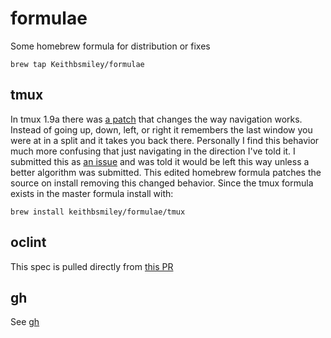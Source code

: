 # formulae

Some homebrew formula for distribution or fixes

```
brew tap Keithbsmiley/formulae
```

## tmux
In tmux 1.9a there was [a
patch](http://sourceforge.net/p/tmux/tickets/97/) that changes the way
navigation works. Instead of going up, down, left, or right it remembers
the last window you were at in a split and it takes you back there.
Personally I find this behavior much more confusing that just navigating
in the direction I've told it. I submitted this as [an
issue](http://sourceforge.net/p/tmux/tickets/122/) and was told it would
be left this way unless a better algorithm was submitted. This edited
homebrew formula patches the source on install removing this changed
behavior. Since the tmux formula exists in the master formula install
with:

```
brew install keithbsmiley/formulae/tmux
```

## oclint

This spec is pulled directly from [this
PR](https://github.com/Homebrew/homebrew/pull/28724)

## gh

See [gh](https://github.com/Keithbsmiley/gh)
